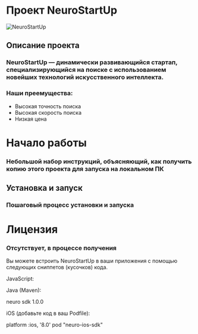 # Проект **NeuroStartUp**

![NeuroStartUp](https://camo.githubusercontent.com/c6727c717cad1e4820481abb87524f90782445c5/68747470733a2f2f692e696d6775722e636f6d2f495a4f525769492e706e67)

## Описание проекта
### NeuroStartUp — динамически развивающийся стартап, специализирующийся на поиске с использованием новейших технологий искусственного интеллекта.
### Наши преемущества:
* Высокая точность поиска
* Высокая скорость поиска
* Низкая цена

# Начало работы

### Небольшой набор инструкций, объясняющий, как получить копию этого проекта для запуска на локальном ПК

## Установка и запуск

### Пошаговый процесс установки и запуска

# Лицензия

### Отсутствует, в процессе получения

Вы можете встроить NeuroStartUp в ваши приложения с помощью следующих сниппетов (кусочков) кода.

JavaScript:

<script src="https://localhost/neuro.sdk.min.js"></script>

Java (Maven):

<dependency>
  <groupId>neuro</groupId>
  <artifactId>sdk</artifactId>
  <version>1.0.0</version>
</dependency>

iOS (добавьте код в ваш Podfile):

platform :ios, '8.0'
pod "neuro-ios-sdk"
